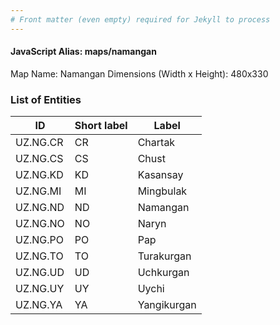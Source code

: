 ```yaml
---
# Front matter (even empty) required for Jekyll to process
---
```


#### JavaScript Alias: maps/namangan

Map Name: Namangan
Dimensions (Width x Height): 480x330







### List of Entities

ID | Short label | Label
---|---|---|
UZ.NG.CR|CR|Chartak
UZ.NG.CS|CS|Chust
UZ.NG.KD|KD|Kasansay
UZ.NG.MI|MI|Mingbulak
UZ.NG.ND|ND|Namangan
UZ.NG.NO|NO|Naryn
UZ.NG.PO|PO|Pap
UZ.NG.TO|TO|Turakurgan
UZ.NG.UD|UD|Uchkurgan
UZ.NG.UY|UY|Uychi
UZ.NG.YA|YA|Yangikurgan